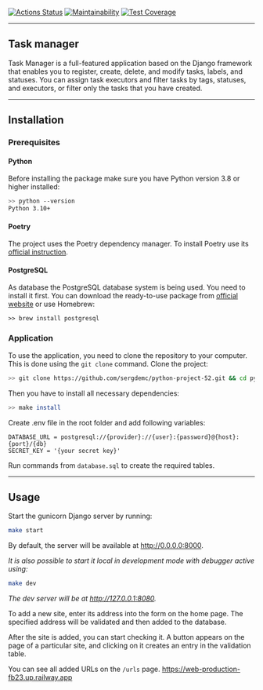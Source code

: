 [![Actions Status](https://github.com/sergdemc/python-project-52/workflows/hexlet-check/badge.svg)](https://github.com/sergdemc/python-project-52/actions)
[![Maintainability](https://api.codeclimate.com/v1/badges/7e17dccfb736bd7985d2/maintainability)](https://codeclimate.com/github/sergdemc/python-project-52/maintainability)
[![Test Coverage](https://api.codeclimate.com/v1/badges/7e17dccfb736bd7985d2/test_coverage)](https://codeclimate.com/github/sergdemc/python-project-52/test_coverage)


---

## Task manager
Task Manager is a full-featured application based on the Django framework that enables you to register, create, delete, and modify tasks, labels, and statuses. You can assign task executors and filter tasks by tags, statuses, and executors, or filter only the tasks that you have created.

---

## Installation

### Prerequisites

#### Python

Before installing the package make sure you have Python version 3.8 or higher installed:

```bash
>> python --version
Python 3.10+
```

#### Poetry

The project uses the Poetry dependency manager. To install Poetry use its [official instruction](https://python-poetry.org/docs/#installation).

#### PostgreSQL

As database the PostgreSQL database system is being used. You need to install it first. You can download the ready-to-use package from [official website](https://www.postgresql.org/download/) or use Homebrew:
```shell
>> brew install postgresql
```

### Application

To use the application, you need to clone the repository to your computer. This is done using the `git clone` command. Clone the project:

```bash
>> git clone https://github.com/sergdemc/python-project-52.git && cd python-project-52
```

Then you have to install all necessary dependencies:

```bash
>> make install
```

Create .env file in the root folder and add following variables:
```
DATABASE_URL = postgresql://{provider}://{user}:{password}@{host}:{port}/{db}
SECRET_KEY = '{your secret key}'
```
Run commands from `database.sql` to create the required tables.

---

## Usage

Start the gunicorn Django server by running:
```bash
make start
```
By default, the server will be available at http://0.0.0.0:8000. 

_It is also possible to start it local in development mode with debugger active using:_
```bash
make dev
```
_The dev server will be at http://127.0.0.1:8080._


To add a new site, enter its address into the form on the home page. The specified address will be validated and then added to the database.

After the site is added, you can start checking it. A button appears on the page of a particular site, and clicking on it creates an entry in the validation table.

You can see all added URLs on the `/urls` page.
https://web-production-fb23.up.railway.app
